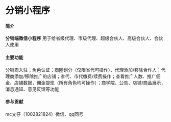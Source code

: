 # 分销小程序

#### 简介
**分销端微信小程序**
用于给省级代理、市级代理、超级合伙人、高级合伙人、合伙人使用

#### 主要功能
分销商入驻；角色认证；商圈划分（仅限省代可操作）、代理添加/移除合作人；代理商添加/移除推广的店铺；省代、市代缴费/续费操作；查看推广人数、推广佣金、店铺数据，佣金提现（所有角色均可操作）；商学院、公告、店铺/商品展示，消息通知、意见反馈等功能


#### 参与贡献
mc文仔（1002821824）微信、qq同号

